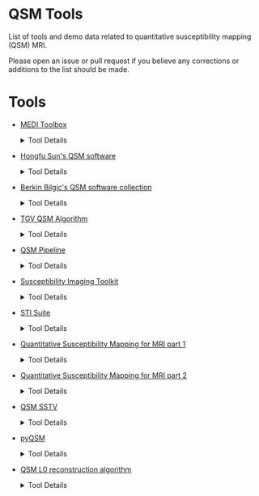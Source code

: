 # QSM Tools
List of tools and demo data related to quantitative susceptibility mapping (QSM) MRI.

Please open an issue or pull request if you believe any corrections or additions to the list should be made.

# Tools

* [MEDI Toolbox](http://weill.cornell.edu/mri/pages/qsm.html)<details>
	<summary>Tool Details</summary>

    * Language: MATLAB
    * License: Academic-only, signup required
    * Methods:
    	* Morphology Enabled Dipole Inversion (MEDI)
    	* Truncated singular value decomposition (TSVD)
    	* Truncated k-space division (TKD)
    	* Iterative SWIM (iSWIM)
    	* TV with Split-Bregmann (TVSB)

</details>
<p>

* [Hongfu Sun's QSM software](https://github.com/sunhongfu/QSM)<details>
	<summary>Tool Details</summary>

	* Language: MATLAB
	* License: MIT
	* Methods:
		* Total variation dipole inversion

</details>
<p>

* [Berkin Bilgic's QSM software collection](https://martinos.org/~berkin/software.html)<details>
	<summary>Tool Details</summary>

    * Language: MATLAB
    * License: Unknown
    * Methods:
        * Single-Step QSM with Total Generalized Variation regularization
        * Fast Total Generalized Variation regularized QSM
		* Reconstruction for Multi-orientation QSM and Susceptibility Tensor Imaging
		* Single-Step QSM with l2-Regularization
		* Fast l1-Regularized QSM with Magnitude Weighting and SHARP background filtering
		* Closed-form l2-Regularized QSM
		* l1- and l2-Regularized QSM and PDF background filtering

</details>
<p>

* [TGV QSM Algorithm](http://www.neuroimaging.at/pages/qsm.php)<details>
	<summary>Tool Details</summary>

	* Language: Python
	* License: Unknown
	* Methods:
		* Total generalized variation 

</details>
<p>

* [QSM Pipeline](https://github.com/CAIsr/qsm)<details>
	<summary>Tool Details</summary>

	* Language: Docker and Singularity image bundles.
		* Core QSM tools written in Python
	* License: Unkown
	* Methods:
		* Total generalized variation

</details>
<p>

* [Susceptibility Imaging Toolkit](https://github.com/stevenxcao/susceptibility-imaging-toolkit)<details>
	<summary>Tool Details</summary>

	* Language: Pyton
	* License: Unknown
	* Methods:
		* QSM inversion

</details>
<p>

* [STI Suite](http://people.duke.edu/~cl160/index_files/page0001.html)<details>
	<summary>Tool Details</summary>

	* Language: MATLAB
	* License: Non-commercial academic use only, email signup required
	* Methods:
		* Quantitative Susceptibility Mapping without spatial constraints

</details>
<p>

* [Quantitative Susceptibility Mapping for MRI part 1](https://www.mathworks.com/matlabcentral/fileexchange/48557-quantitative-susceptibility-mapping-for-mri-part-1)<details>
	<summary>Tool Details</summary>

	* Language: MATLAB
	* License: MIT
	* Methods:
		* Closed-form l2-Regularized QSM (Bilgic et al.)

</details>
<p>

* [Quantitative Susceptibility Mapping for MRI part 2](https://www.mathworks.com/matlabcentral/fileexchange/50940-quantitative-susceptibility-mapping-for-mri-part-2)<details>
	<summary>Tool Details</summary>

	* Language: MATLAB
	* License: MIT
	* Methods:
		* L1-regularized magnitude weighted QSM (Bilgic et al.)

</details>
<p>

* [QSM SSTV](https://github.com/AlanKuurstra/qsm_sstv)<details>
	<summary>Tool Details</summary>

	* Language: MATLAB
	* License: Unknown
	* Methods:
		* Single step total variation

</details>
<p>

* [pyQSM](https://github.com/AlanKuurstra/pyQSM)<details>
	<summary>Tool Details</summary>

	* Language: Python
	* License: Unknown
	* Methods: 
		* Dipole inversion

</details>
<p>

* [QSM L0 reconstruction algorithm](https://github.com/littlepig380/QSM-L0-reconstruction-algorithm)<details>
	<summary>Tool Details</summary>

	* Language: MATLAB
	* License: Unkown
	* Methods: 
		* L0 reconstruction

</details>
<p>
